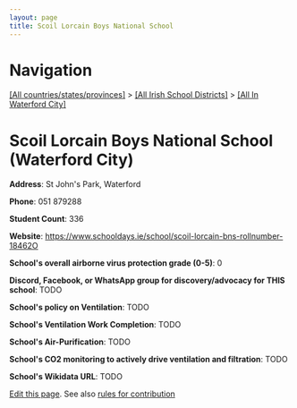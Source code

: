```yaml
---
layout: page
title: Scoil Lorcain Boys National School
---
```

# Navigation

[[All countries/states/provinces]](../../..) > [[All Irish School Districts]](../..) > [[All In Waterford City]](..)

# Scoil Lorcain Boys National School (Waterford City)

**Address**: St John's Park, Waterford

**Phone**: 051 879288

**Student Count**: 336

**Website**: <https://www.schooldays.ie/school/scoil-lorcain-bns-rollnumber-18462O>

**School's overall airborne virus protection grade (0-5)**: 0

**Discord, Facebook, or WhatsApp group for discovery/advocacy for THIS school**: TODO

**School's policy on Ventilation**: TODO

**School's Ventilation Work Completion**: TODO

**School's Air-Purification**: TODO

**School's CO2 monitoring to actively drive ventilation and filtration**: TODO

**School's Wikidata URL**: TODO


[Edit this page](https://github.com/ventilate-schools/Ireland/edit/main/./Waterford_City/Scoil_Lorcain_Boys_National_School.md). See also [rules for contribution](../../../contribution-rules/)